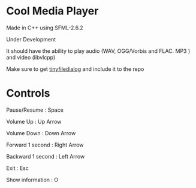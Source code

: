 # Cool Media Player

Made in C++ using SFML-2.6.2

Under Development

It should have the ability to play audio (WAV, OGG/Vorbis and FLAC. MP3 ) and video (libvlcpp)

Make sure to get [tinyfiledialog](https://github.com/native-toolkit/libtinyfiledialogs) and include it to the repo

# Controls

Pause/Resume : Space

Volume Up : Up Arrow

Volume Down : Down Arrow

Forward 1 second : Right Arrow

Backward 1 second : Left Arrow

Exit : Esc

Show information : O
